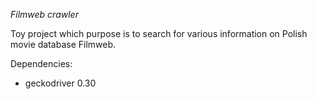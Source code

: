 *Filmweb crawler*

Toy project which purpose is to search for various information on Polish movie database Filmweb.

Dependencies:
  - geckodriver 0.30
